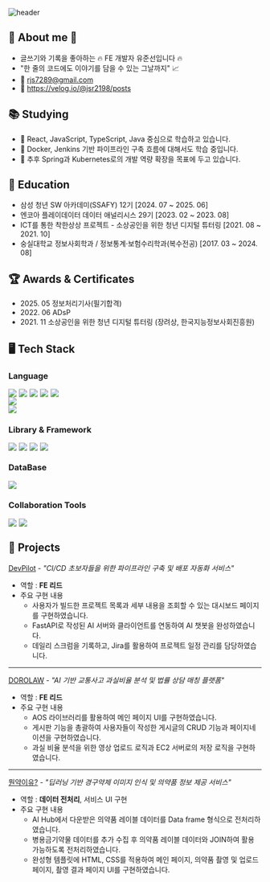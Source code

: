<!-- Header -->
![header](https://capsule-render.vercel.app/api?type=waving&color=gradient&customColorList=22&height=300&section=header&text=Welcome😃&fontSize=60&animation=fadeIn)

<!-- Body -->
## 🎉 About me 🎉
- 글쓰기와 기록을 좋아하는 🔥 FE 개발자 유준선입니다 🔥
- "한 줄의 코드에도 이야기를 담을 수 있는 그날까지" 📈
- 📮 rjs7289@gmail.com
- 📝 https://velog.io/@jsr2198/posts


## 📚 Studying
* 🌱 React, JavaScript, TypeScript, Java 중심으로 학습하고 있습니다.
* 👀 Docker, Jenkins 기반 파이프라인 구축 흐름에 대해서도 학습 중입니다.
* 🤔 추후 Spring과 Kubernetes로의 개발 역량 확장을 목표에 두고 있습니다.


## 🏫 Education
* 삼성 청년 SW 아카데미(SSAFY) 12기 [2024. 07 ~ 2025. 06]
* 엔코아 플레이데이터 데이터 애널리시스 29기 [2023. 02 ~ 2023. 08]
* ICT를 통한 착한상상 프로젝트 - 소상공인을 위한 청년 디지털 튜터링 [2021. 08 ~ 2021. 10]
* 숭실대학교 정보사회학과 / 정보통계·보험수리학과(복수전공) [2017. 03 ~ 2024. 08]


## 🏆 Awards & Certificates
- 2025\. 05 정보처리기사(필기합격)
- 2022\. 06 ADsP
- 2021\. 11 소상공인을 위한 청년 디지털 튜터링 (장려상, 한국지능정보사회진흥원)


## 🖥️ Tech Stack
### Language
<div style="display: flex; gap: 5px;">
  <!-- HTML5 -->
  <img src="https://img.shields.io/badge/HTML5-E34F26?style=flat-square&logo=HTML5&logoColor=white"/>
  <!-- CSS -->
  <img src="https://img.shields.io/badge/CSS3-1572B6?style=flat-square&logo=CSS3&logoColor=white"/>
  <!-- JavaScript -->
  <img src="https://img.shields.io/badge/JavaScript-F7DF1E?style=flat-square&logo=JavaScript&logoColor=white"/>
  <!-- TypeScript -->
  <img src="https://img.shields.io/badge/TypeScript-3178C6?style=flat-square&logo=TypeScript&logoColor=white"/>
  <!-- TailwindCSS -->
  <img src="https://img.shields.io/badge/TailwindCSS-06B6D4?style=flat-square&logo=TailwindCSS&logoColor=white&Color=white"/>
</div>

<div style="display: flex; gap: 5px;">
  <!-- Java -->
  <img src="https://img.shields.io/badge/Java-007396?style=flat-square&logo=OpenJDK&logoColor=white">
</div>

<div style="display: flex; gap: 5px;">
  <!-- Python -->
  <img src="https://img.shields.io/badge/Python-3776AB?style=flat-square&logo=Python&logoColor=white"/>
</div>

### Library & Framework
<div style="display: flex; gap: 5px;">
  <!-- React -->
  <img src="https://img.shields.io/badge/React-61DAFB?style=flat-square&logo=React&logoColor=white&Color=white"/>
  <!--Vue-->
  <img src="https://img.shields.io/badge/Vue.js-4FC08D?style=flat-square&logo=Vue.js&logoColor=white&Color=white"/>
  <!-- Tanstack Query -->
  <img src="https://img.shields.io/badge/ReactQuery-FF4154?style=flat-square&logo=ReactQuery&logoColor=white&Color=white"/>
  <!-- Zustand -->
  <img src="https://img.shields.io/badge/Zustand-000000?style=flat-square&logo=Zustand&logoColor=white&Color=white"/>
</div>
<div style="display: flex; gap: 5px;">
  <!--Spring-->
  <!--Spring Boot-->
</div>

### DataBase
<!--MySQL-->
<img src="https://img.shields.io/badge/MySQL-4479A1?style=flat-square&logo=MySQL&logoColor=white"/>

### Collaboration Tools
<div style="display: flex; gap: 5px;">
  <!-- Gitlab -->
  <img src="https://img.shields.io/badge/GitLab-FC6D26?style=flat-square&logo=GitLab&logoColor=white"/>
  <!-- Jira -->
  <img src="https://img.shields.io/badge/JiraSoftware-0052CC?style=flat-square&logo=JiraSoftware&logoColor=white"/>
</div>


## 🌟 Projects
[DevPilot](https://github.com/SSAFY-DevPilot/DevPilot) - *"CI/CD 초보자들을 위한 파이프라인 구축 및 배포 자동화 서비스"*
- 역할 : **FE 리드**
- 주요 구현 내용
  - 사용자가 빌드한 프로젝트 목록과 세부 내용을 조회할 수 있는 대시보드 페이지를 구현하였습니다.
  - FastAPI로 작성된 AI 서버와 클라이언트를 연동하여 AI 챗봇을 완성하였습니다.
  - 데일리 스크럼을 기록하고, Jira를 활용하여 프로젝트 일정 관리를 담당하였습니다.
---

[DOROLAW](https://github.com/SSAFY-Dorolaw/Dorolaw) - *"AI 기반 교통사고 과실비율 분석 및 법률 상담 매칭 플랫폼"*
- 역할 : **FE 리드**
- 주요 구현 내용
  - AOS 라이브러리를 활용하여 메인 페이지 UI를 구현하였습니다.
  - 게시판 기능을 총괄하여 사용자들이 작성한 게시글의 CRUD 기능과 페이지네이션을 구현하였습니다.
  - 과실 비율 분석을 위한 영상 업로드 로직과 EC2 서버로의 저장 로직을 구현하였습니다.
---

[뭔약이유?](https://github.com/BrianPark314/final_project) - *"딥러닝 기반 경구약제 이미지 인식 및 의약품 정보 제공 서비스"*
- 역할 : **데이터 전처리**, 서비스 UI 구현
- 주요 구현 내용
  - AI Hub에서 다운받은 의약품 레이블 데이터를 Data frame 형식으로 전처리하였습니다.
  - 병용금기약물 데이터를 추가 수집 후 의약품 레이블 데이터와 JOIN하여 활용 가능하도록 전처리하였습니다.
  - 완성형 템플릿에 HTML, CSS를 적용하여 메인 페이지, 의약품 촬영 및 업로드 페이지, 촬영 결과 페이지 UI를 구현하였습니다.
